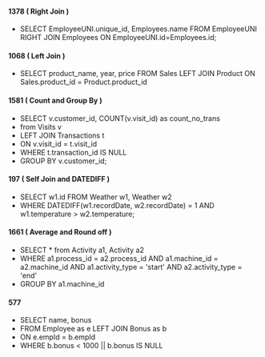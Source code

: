 #### 1378 ( Right Join )
  - SELECT EmployeeUNI.unique_id, Employees.name FROM EmployeeUNI RIGHT JOIN Employees ON EmployeeUNI.id=Employees.id;

#### 1068 ( Left Join )
  - SELECT product_name, year, price FROM Sales LEFT JOIN Product ON Sales.product_id = Product.product_id

#### 1581 ( Count and Group By )
  - SELECT v.customer_id, COUNT(v.visit_id) as count_no_trans
  - from Visits v
  - LEFT JOIN Transactions t
  - ON v.visit_id = t.visit_id
  - WHERE t.transaction_id IS NULL
  - GROUP BY v.customer_id;

#### 197 ( Self Join and DATEDIFF )
  - SELECT w1.id FROM Weather w1, Weather w2
  - WHERE DATEDIFF(w1.recordDate, w2.recordDate) = 1 AND w1.temperature > w2.temperature;

#### 1661 ( Average and Round off )
  - SELECT *  from Activity a1, Activity a2
  - WHERE a1.process_id = a2.process_id AND a1.machine_id = a2.machine_id AND a1.activity_type = 'start' AND a2.activity_type = 'end'
  - GROUP BY a1.machine_id

#### 577
  - SELECT name, bonus 
  - FROM Employee as e LEFT JOIN Bonus as b 
  - ON e.empId = b.empId
  - WHERE b.bonus < 1000 || b.bonus IS NULL

#### 
